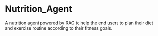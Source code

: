 # Nutrition_Agent
A nutrition agent powered by RAG to help the end users to plan their diet and exercise routine according to their fitness goals.
